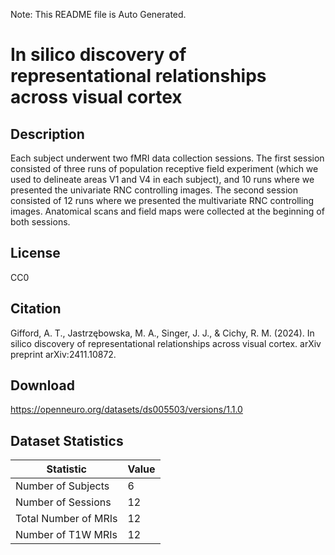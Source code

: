 Note: This README file is Auto Generated.

# In silico discovery of representational relationships across visual cortex

## Description

Each subject underwent two fMRI data collection sessions. The first session consisted of three runs of population receptive field experiment (which we used to delineate areas V1 and V4 in each subject), and 10 runs where we presented the univariate RNC controlling images. The second session consisted of 12 runs where we presented the multivariate RNC controlling images. Anatomical scans and field maps were collected at the beginning of both sessions.


## License

CC0

## Citation

Gifford, A. T., Jastrzębowska, M. A., Singer, J. J., & Cichy, R. M. (2024). In silico discovery of representational relationships across visual cortex. arXiv preprint arXiv:2411.10872.

## Download

https://openneuro.org/datasets/ds005503/versions/1.1.0

## Dataset Statistics

| Statistic | Value |
| --- | --- |
| Number of Subjects | 6 |
| Number of Sessions | 12 |
| Total Number of MRIs | 12 |
| Number of T1W MRIs | 12 |

